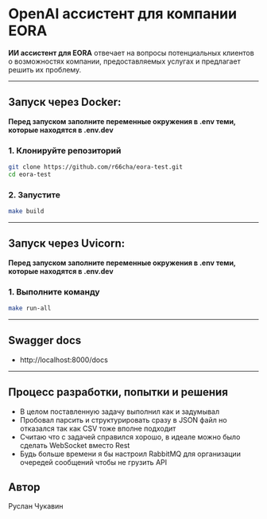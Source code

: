 # OpenAI ассистент для компании EORA

**ИИ ассистент для EORA** отвечает на вопросы потенциальных клиентов о возможностях компании, предоставляемых услугах и предлагает решить их проблему.

---

## Запуск через Docker:

**Перед запуском заполните переменные окружения в .env теми, которые находятся в .env.dev**

### 1. Клонируйте репозиторий

```bash
git clone https://github.com/r66cha/eora-test.git
cd eora-test
```

### 2. Запустите

```bash
make build
```

---

## Запуск через Uvicorn:

**Перед запуском заполните переменные окружения в .env теми, которые находятся в .env.dev**

### 1. Выполните команду

```bash
make run-all
```

---

## Swagger docs

- http://localhost:8000/docs

---

## Процесс разработки, попытки и решения

- В целом поставленную задачу выполнил как и задумывал
- Пробовал парсить и структурировать сразу в JSON файл но отказался так как CSV тоже вполне подходит
- Считаю что с задачей справился хорошо, в идеале можно было сделать WebSocket вместо Rest
- Будь больше времени я бы настроил RabbitMQ для организации очередей сообщений чтобы не грузить API

## Автор

Руслан Чукавин
